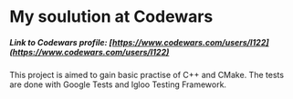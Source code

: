 # My soulution at Codewars
##### Link to Codewars profile: [https://www.codewars.com/users/l122](https://www.codewars.com/users/l122)

This project is aimed to gain basic practise of C++ and CMake.
The tests are done with Google Tests and Igloo Testing Framework.
